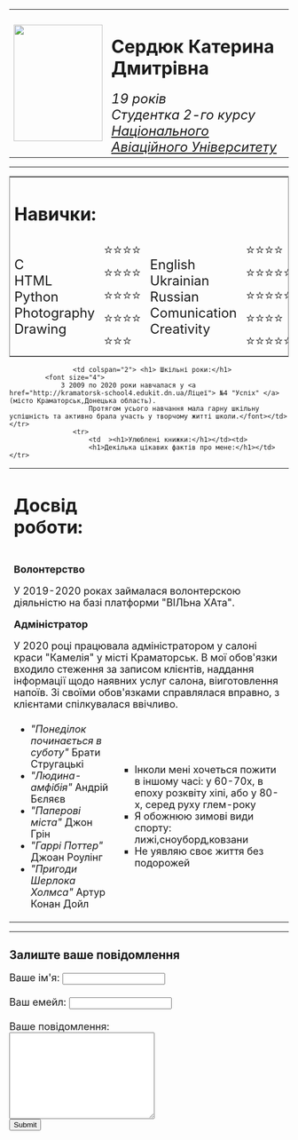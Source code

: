 <html lang="ua">
    <head>
        <meta charset="utf-8">
<title>Персональна сторінка</title>
<link rel="stylesheet" href="style.css">
    </head>
    <body>
        <table  cellpadding="20" cellspacing="5" width="100%">
            <tr >
            <td align="center"><p><img src="IMG_8622.JPG" width="160" height="210"></p></td>
            <td>
              <h1> Сердюк Катерина Дмитрівна</h1> 
              <font size="5"> <em>19 років<br> Студентка 2-го курсу <a href="https://nau.edu.ua/">Національного Авіаційного Університету</a></em></font> </td></tr ></table>
            <table frame="border" cellpadding="5" width="70%">
                <hr>
                <tr>
                    <td colspan="2"><h1> Навички:</h1></td></tr>
                <tr>
            <td ><font size="5"> 
                      C <br>
                      HTML <br>
                      Python <br>
                      Photography <br>
                      Drawing <br>
                </font></td>
                       <td><font size="5">
                        ⭐⭐⭐⭐<br>
                        ⭐⭐⭐⭐<br>
                        ⭐⭐⭐⭐<br>
                        ⭐⭐⭐⭐<br>
                        ⭐⭐⭐<br></font></td>
                       <td ><font size="5"> 
                      English <br>
                      Ukrainian <br>
                      Russian <br>
                      Comunication <br>
                      Creativity <br></font></td>
                      <td><font size="5"> 
                      ⭐⭐⭐⭐<br>
                      ⭐⭐⭐⭐⭐<br>
                       ⭐⭐⭐⭐⭐<br>
                       ⭐⭐⭐⭐<br>
                       ⭐⭐⭐⭐⭐<br></font></td></tr></table>
                <table>
                    <tr>
                <td>
                    <h1>Досвід роботи: </h1></td></tr>
    <tr>
                <td colspan="2"><font size="4"> 
                  <p><b>Волонтерство</b></p>
У 2019-2020 роках займалася волонтерскою діяльністю на базі платформи "ВІЛЬна ХАта".<br>
<p><b>Адміністратор</b></p>
    У 2020 році працювала адміністратором у салоні краси "Камелія" у місті Краматорськ. В мої обов'язки входило стеження за записом клієнтів, наддання інформації щодо наявних услуг салона, віиготовлення напоїв. Зі своїми обов'язками справлялася вправно, з клієнтами спілкувалася ввічливо.<br>
         </font></td></tr>
                <tr>
               
                    <td colspan="2"> <h1> Шкільні роки:</h1>
             <font size="4"> 
                 З 2009 по 2020 роки навчалася у <a href="http://kramatorsk-school4.edukit.dn.ua/Ліцеї"> №4 "Успіх" </a>(місто Краматорськ,Донецька область).
                        Протягом усього навчання мала гарну шкільну успішність та активно брала участь у творчому житті школи.</font></td></tr>
                    <tr>
                        <td  ><h1>Улюблені книжки:</h1></td><td>
                        <h1>Декілька цікавих фактів про мене:</h1></td></tr>
<tr>
    <td>                            
    <font size="4"> <ul>
                                <li><em>"Понеділок починається в суботу"</em>  Брати Стругацькі</li>
                                <li><em>"Людина-амфібія"</em>  Андрій Бєляєв</li>
                                <li><em>"Паперові міста"</em>  Джон Грін</li>
                                <li><em>"Гаррі Поттер"</em>   Джоан Роулінг</li>
                                <li><em>"Пригоди Шерлока Холмса"</em>   Артур Конан Дойл</li></ul></font></td>
                        <td>
                                <ul> <font size="4">
                                <li type="square">Інколи мені хочеться пожити в іншому часі: у 60-70х, в епоху розквіту хіпі, або у 80-х, серед руху глем-року</li>
                                <li type="square">Я обожнюю зимові види спорту: лижі,сноуборд,ковзани</li>
                                <li type="square">Не уявляю своє життя без подорожей</li>
                      </font></ul></td></tr>
            </table>
            <hr>
            <h2>Залиште ваше повідомлення</h2>
            <font size="4">
            <form action="mailto:e.serdyuk02@gmail.com" method="post" enctype="text/plain">
            <Label for="">Ваше ім'я:</Label> <input type="text" name="name" >
             <br><br>
             <Label for=""> Ваш емейл:</Label> <input type="email" name="email" >
           <br><br>
           <Label for="">Ваше повідомлення:</Label><br>
            <textarea rows="10" cols="30"></textarea><br>
            <input type="submit">
    </form></font></body>


